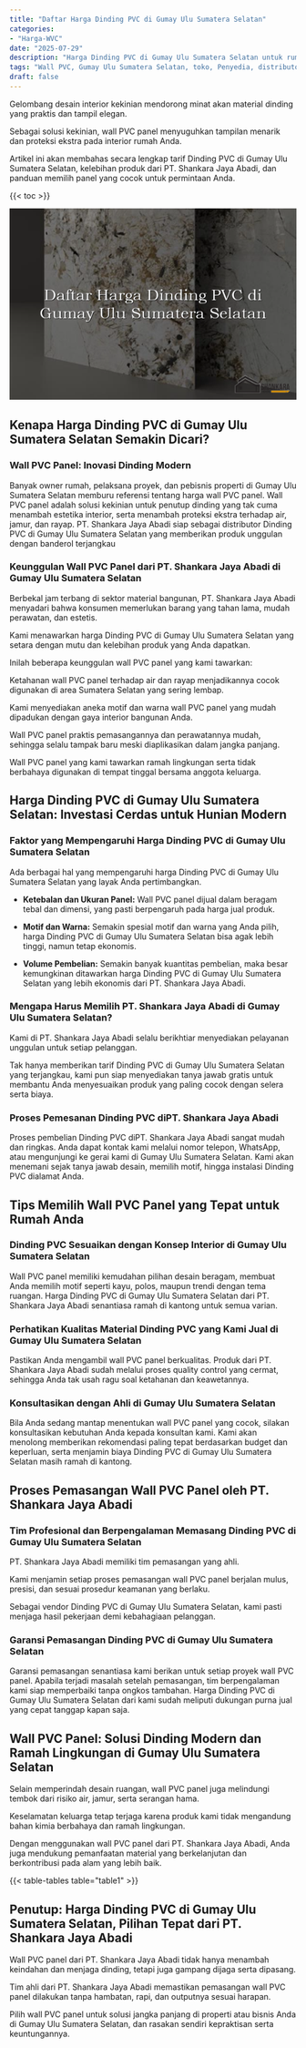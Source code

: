 ```yaml
---
title: "Daftar Harga Dinding PVC di Gumay Ulu Sumatera Selatan"
categories: 
- "Harga-WVC"
date: "2025-07-29"
description: "Harga Dinding PVC di Gumay Ulu Sumatera Selatan untuk rumah, office, dan toko. Material terbaik, beragam motif, pilihan warna menarik, dengan layanan penempatan ditangani oleh teknisi ahli dan kepastian resmi!|Jasa distribusi Dinding PVC di Gumay Ulu Sumatera Selatan untuk kebutuhan hunian, office, atau gerai, dengan material berkualitas dan pemasangan oleh tim profesional serta jaminan resmi.|Alternatif Dinding PVC di Gumay Ulu Sumatera Selatan yang terbukti untuk rumah, perkantoran, serta ritel, bersama panel berkualitas dan penempatan dikerjakan oleh tim profesional dan garansi resmi.|Penjualan Dinding PVC di Gumay Ulu Sumatera Selatan untuk hunian, kantor, serta ritel, beserta material berkualitas dan penempatan ditangani oleh teknisi profesional, dilengkapi beserta garansi resmi.}"
tags: "Wall PVC, Gumay Ulu Sumatera Selatan, toko, Penyedia, distributor"
draft: false
---
```


Gelombang desain interior kekinian mendorong minat akan material dinding yang praktis dan tampil elegan.

Sebagai solusi kekinian, wall PVC panel menyuguhkan tampilan menarik dan proteksi ekstra pada interior rumah Anda.

Artikel ini akan membahas secara lengkap tarif Dinding PVC di Gumay Ulu Sumatera Selatan, kelebihan produk dari PT. Shankara Jaya Abadi, dan panduan memilih panel yang cocok untuk permintaan Anda.

{{< toc >}}

![Daftar Harga Dinding PVC di Gumay Ulu Sumatera Selatan](/images/Harga-WVC/Daftar-Harga-Dinding-PVC-di-Gumay-Ulu-Sumatera-Selatan.png)


## Kenapa Harga Dinding PVC di Gumay Ulu Sumatera Selatan Semakin Dicari?

### Wall PVC Panel: Inovasi Dinding Modern

Banyak owner rumah, pelaksana proyek, dan pebisnis properti di Gumay Ulu Sumatera Selatan memburu referensi tentang harga wall PVC panel. Wall PVC panel adalah solusi kekinian untuk penutup dinding yang tak cuma menambah estetika interior, serta menambah proteksi ekstra terhadap air, jamur, dan rayap. PT. Shankara Jaya Abadi siap sebagai distributor Dinding PVC di Gumay Ulu Sumatera Selatan yang memberikan produk unggulan dengan banderol terjangkau

### Keunggulan Wall PVC Panel dari PT. Shankara Jaya Abadi di Gumay Ulu Sumatera Selatan

Berbekal jam terbang di sektor material bangunan, PT. Shankara Jaya Abadi menyadari bahwa konsumen memerlukan barang yang tahan lama, mudah perawatan, dan estetis.

Kami menawarkan harga Dinding PVC di Gumay Ulu Sumatera Selatan yang setara dengan mutu dan kelebihan produk yang Anda dapatkan.

Inilah beberapa keunggulan wall PVC panel yang kami tawarkan:

Ketahanan wall PVC panel terhadap air dan rayap menjadikannya cocok digunakan di area Sumatera Selatan yang sering lembap.

Kami menyediakan aneka motif dan warna wall PVC panel yang mudah dipadukan dengan gaya interior bangunan Anda.

Wall PVC panel praktis pemasangannya dan perawatannya mudah, sehingga selalu tampak baru meski diaplikasikan dalam jangka panjang.

Wall PVC panel yang kami tawarkan ramah lingkungan serta tidak berbahaya digunakan di tempat tinggal bersama anggota keluarga.

## Harga Dinding PVC di Gumay Ulu Sumatera Selatan: Investasi Cerdas untuk Hunian Modern

### Faktor yang Mempengaruhi Harga Dinding PVC di Gumay Ulu Sumatera Selatan

Ada berbagai hal yang mempengaruhi harga Dinding PVC di Gumay Ulu Sumatera Selatan yang layak Anda pertimbangkan.

- **Ketebalan dan Ukuran Panel:** Wall PVC panel dijual dalam beragam tebal dan dimensi, yang pasti berpengaruh pada harga jual produk.

- **Motif dan Warna:** Semakin spesial motif dan warna yang Anda pilih, harga Dinding PVC di Gumay Ulu Sumatera Selatan bisa agak lebih tinggi, namun tetap ekonomis.

- **Volume Pembelian:** Semakin banyak kuantitas pembelian, maka besar kemungkinan ditawarkan harga Dinding PVC di Gumay Ulu Sumatera Selatan yang lebih ekonomis dari PT. Shankara Jaya Abadi.

### Mengapa Harus Memilih PT. Shankara Jaya Abadi di Gumay Ulu Sumatera Selatan?

Kami di PT. Shankara Jaya Abadi selalu berikhtiar menyediakan pelayanan unggulan untuk setiap pelanggan.

Tak hanya memberikan tarif Dinding PVC di Gumay Ulu Sumatera Selatan yang terjangkau, kami pun siap menyediakan tanya jawab gratis untuk membantu Anda menyesuaikan produk yang paling cocok dengan selera serta biaya.

### Proses Pemesanan Dinding PVC diPT. Shankara Jaya Abadi

Proses pembelian Dinding PVC diPT. Shankara Jaya Abadi sangat mudah dan ringkas. Anda dapat kontak kami melalui nomor telepon, WhatsApp, atau mengunjungi ke gerai kami di Gumay Ulu Sumatera Selatan. Kami akan menemani sejak tanya jawab desain, memilih motif, hingga instalasi Dinding PVC dialamat Anda.

## Tips Memilih Wall PVC Panel yang Tepat untuk Rumah Anda

### Dinding PVC Sesuaikan dengan Konsep Interior di Gumay Ulu Sumatera Selatan

Wall PVC panel memiliki kemudahan pilihan desain beragam, membuat Anda memilih motif seperti kayu, polos, maupun trendi dengan tema ruangan. Harga Dinding PVC di Gumay Ulu Sumatera Selatan dari PT. Shankara Jaya Abadi senantiasa ramah di kantong untuk semua varian.

### Perhatikan Kualitas Material Dinding PVC yang Kami Jual di Gumay Ulu Sumatera Selatan

Pastikan Anda mengambil wall PVC panel berkualitas. Produk dari PT. Shankara Jaya Abadi sudah melalui proses quality control yang cermat, sehingga Anda tak usah ragu soal ketahanan dan keawetannya.

### Konsultasikan dengan Ahli di Gumay Ulu Sumatera Selatan

Bila Anda sedang mantap menentukan wall PVC panel yang cocok, silakan konsultasikan kebutuhan Anda kepada konsultan kami. Kami akan menolong memberikan rekomendasi paling tepat berdasarkan budget dan keperluan, serta menjamin biaya Dinding PVC di Gumay Ulu Sumatera Selatan masih ramah di kantong.

## Proses Pemasangan Wall PVC Panel oleh PT. Shankara Jaya Abadi

### Tim Profesional dan Berpengalaman Memasang Dinding PVC di Gumay Ulu Sumatera Selatan

PT. Shankara Jaya Abadi memiliki tim pemasangan yang ahli.

Kami menjamin setiap proses pemasangan wall PVC panel berjalan mulus, presisi, dan sesuai prosedur keamanan yang berlaku.

Sebagai vendor Dinding PVC di Gumay Ulu Sumatera Selatan, kami pasti menjaga hasil pekerjaan demi kebahagiaan pelanggan.

### Garansi Pemasangan Dinding PVC di Gumay Ulu Sumatera Selatan

Garansi pemasangan senantiasa kami berikan untuk setiap proyek wall PVC panel. Apabila terjadi masalah setelah pemasangan, tim berpengalaman kami siap memperbaiki tanpa ongkos tambahan. Harga Dinding PVC di Gumay Ulu Sumatera Selatan dari kami sudah meliputi dukungan purna jual yang cepat tanggap kapan saja.

## Wall PVC Panel: Solusi Dinding Modern dan Ramah Lingkungan di Gumay Ulu Sumatera Selatan

Selain memperindah desain ruangan, wall PVC panel juga melindungi tembok dari risiko air, jamur, serta serangan hama.

Keselamatan keluarga tetap terjaga karena produk kami tidak mengandung bahan kimia berbahaya dan ramah lingkungan.

Dengan menggunakan wall PVC panel dari PT. Shankara Jaya Abadi, Anda juga mendukung pemanfaatan material yang berkelanjutan dan berkontribusi pada alam yang lebih baik.

{{< table-tables table="table1" >}}

## Penutup: Harga Dinding PVC di Gumay Ulu Sumatera Selatan, Pilihan Tepat dari PT. Shankara Jaya Abadi

Wall PVC panel dari PT. Shankara Jaya Abadi tidak hanya menambah keindahan dan menjaga dinding, tetapi juga gampang dijaga serta dipasang.

Tim ahli dari PT. Shankara Jaya Abadi memastikan pemasangan wall PVC panel dilakukan tanpa hambatan, rapi, dan outputnya sesuai harapan.

Pilih wall PVC panel untuk solusi jangka panjang di properti atau bisnis Anda di Gumay Ulu Sumatera Selatan, dan rasakan sendiri kepraktisan serta keuntungannya.
